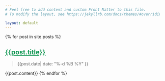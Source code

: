```yaml
---
# Feel free to add content and custom Front Matter to this file.
# To modify the layout, see https://jekyllrb.com/docs/themes/#overriding-theme-defaults

layout: default
---
```


{% for post in site.posts %}
<h2><a href="{{post.url}}" style="color: #159957">{{post.title}}</a></h2>

<blockquote> {{post.date| date: "%-d %B %Y" }}</blockquote>

{{post.content}}
{% endfor %}
